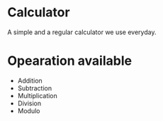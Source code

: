 # Calculator
A simple and a regular calculator we use everyday.
<h1>Opearation available</h1>
<ul>
<li>Addition</li>
<li>Subtraction</li>
<li>Multiplication</li>
<li>Division</li>
<li>Modulo</li>
</ul>
